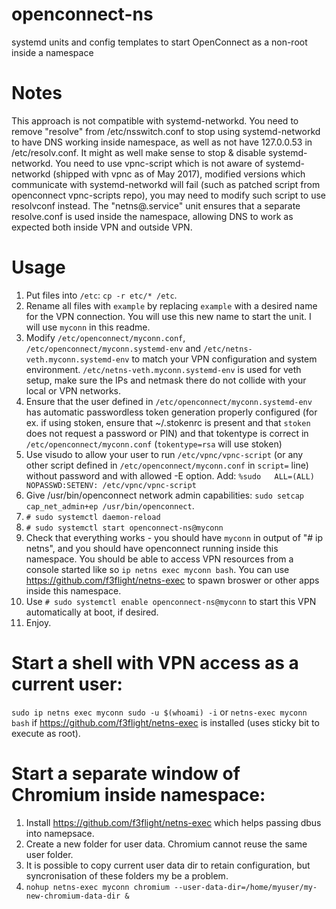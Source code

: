 # openconnect-ns
systemd units and config templates to start OpenConnect as a non-root inside a namespace

# Notes
This approach is not compatible with systemd-networkd. You need to remove "resolve" from /etc/nsswitch.conf to stop using systemd-networkd to have DNS working inside namespace, as well as not have 127.0.0.53 in /etc/resolv.conf. It might as well make sense to stop & disable systemd-networkd. You need to use vpnc-script which is not aware of systemd-networkd (shipped with vpnc as of May 2017), modified versions which communicate with systemd-networkd will fail (such as patched script from openconnect vpnc-scripts repo), you may need to modify such script to use resolvconf instead. The "netns@.service" unit ensures that a separate resolve.conf is used inside the namespace, allowing DNS to work as expected both inside VPN and outside VPN.

# Usage
1. Put files into `/etc`: `cp -r etc/* /etc`.
2. Rename all files with `example` by replacing `example` with a desired name for the VPN connection. You will use this new name to start the unit. I will use `myconn` in this readme.
3. Modify `/etc/openconnect/myconn.conf`, `/etc/openconnect/myconn.systemd-env` and `/etc/netns-veth.myconn.systemd-env` to match your VPN configuration and system environment. `/etc/netns-veth.myconn.systemd-env` is used for veth setup, make sure the IPs and netmask there do not collide with your local or VPN networks.
4. Ensure that the user defined in `/etc/openconnect/myconn.systemd-env` has automatic passwordless token generation properly configured (for ex. if using stoken, ensure that ~/.stokenrc is present and that `stoken` does not request a password or PIN) and that tokentype is correct in `/etc/openconnect/myconn.conf` (`tokentype=rsa` will use stoken)
5. Use visudo to allow your user to run `/etc/vpnc/vpnc-script` (or any other script defined in `/etc/openconnect/myconn.conf` in `script=` line) without password and with allowed -E option. Add: `%sudo   ALL=(ALL) NOPASSWD:SETENV: /etc/vpnc/vpnc-script`
6. Give /usr/bin/openconnect network admin capabilities: `sudo setcap cap_net_admin+ep /usr/bin/openconnect`.
7. `# sudo systemctl daemon-reload`
8. `# sudo systemctl start openconnect-ns@myconn`
9. Check that everything works - you should have `myconn` in output of "# ip netns", and you should have openconnect running inside this namespace. You should be able to access VPN resources from a console started like so `ip netns exec myconn bash`. You can use https://github.com/f3flight/netns-exec to spawn broswer or other apps inside this namespace.
10. Use `# sudo systemctl enable openconnect-ns@myconn` to start this VPN automatically at boot, if desired.
11. Enjoy.

# Start a shell with VPN access as a current user:
`sudo ip netns exec myconn sudo -u $(whoami) -i`
or
`netns-exec myconn bash` if https://github.com/f3flight/netns-exec is installed (uses sticky bit to execute as root).

# Start a separate window of Chromium inside namespace:
1. Install https://github.com/f3flight/netns-exec which helps passing dbus into namepsace.
2. Create a new folder for user data. Chromium cannot reuse the same user folder.
3. It is possible to copy current user data dir to retain configuration, but syncronisation of these folders my be a problem.
4. `nohup netns-exec myconn chromium --user-data-dir=/home/myuser/my-new-chromium-data-dir &`

